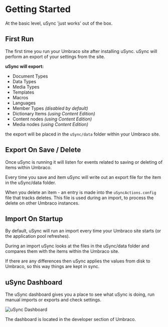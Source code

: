 # Getting Started

At the basic level, uSync 'just works' out of the box. 


## First Run
The first time you run your Umbraco site after installing uSync. uSync will
perform an export of your settings from the site. 

**uSync will export:** 

- Document Types
- Data Types
- Media Types
- Templates
- Macros
- Languages
- Member Types *(disabled by default)*
- Dictionary Items *(using Content Edition)*
- Content nodes *(using Content Edition)*
- Media nodes *(using Content Edition)*

the export will be placed in the ```uSync/data``` folder within your Umbraco site.

## Export On Save / Delete
Once uSync is running it will listen for events related to saving or deleting 
of items within Umbraco. 

Every time you save and item uSync will write out an export file for the item
in the uSync/data folder. 

When you delete an item - an entry is made into the ```uSyncActions.config``` file
that tracks deletes. This file is used during an import, to process the delete
on other Umbraco instances.

## Import On Startup
By default, uSync will run an import every time your Umbraco site starts (or the
application pool refreshes). 

During an import uSync looks at the files in the uSync/data folder and compares
them with the items within the Umbraco site. 

If there are any differences then uSync applies the values from disk to Umbraco, 
so this way things are kept in sync. 

## uSync Dashboard

The uSync dashboard gives you a place to see what uSync is doing, run manual
imports or exports and check settings. 

![uSync Dashboard](dashboard.png)

The dashboard is located in the developer section of Umbraco. 
